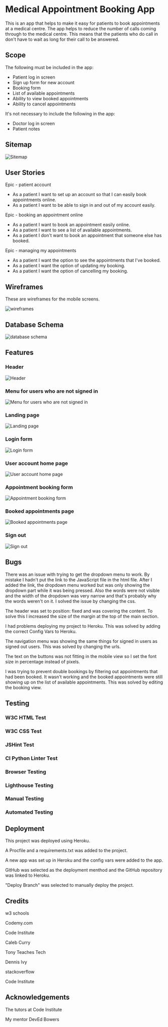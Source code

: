 # Medical Appointment Booking App

This is an app that helps to make it easy for patients to book appointments at
a medical centre. The app helps to reduce the number of calls coming through to
the medical centre. This means that the patients who do call in don't have to
wait as long for their call to be answered.

## Scope

The following must be included in the app:

- Patient log in screen
- Sign up form for new account
- Booking form
- List of available appointments
- Ability to view booked appointments
- Ability to cancel appointments

It's not necessary to include the following in the app:

- Doctor log in screen
- Patient notes

## Sitemap

![Sitemap](images/map.png)

## User Stories

Epic - patient account

- As a patient I want to set up an account so that I can easily book appointments online.
- As a patient I want to be able to sign in and out of my account easily.
  
Epic - booking an appointment online

- As a patient I want to book an appointment easily online.
- As a patient I want to see a list of available appointments.
- As a patient I don't want to book an appointment that someone else has booked.

Epic - managing my appointments

- As a patient I want the option to see the appointments that I've booked.
- As a patient I want the option of updating my booking.
- As a patient I want the option of cancelling my booking.

## Wireframes

These are wireframes for the mobile screens.

![wireframes](images/wireframes.png)

## Database Schema

![database schema](images/database.png)

## Features

### Header

![Header](images/header.png)

### Menu for users who are not signed in

![Menu for users who are not signed in](images/menu_1.png)

### Landing page

![Landing page](images/landing_page.png)

### Login form

![Login form](images/login.png)

### User account home page

![User account home page](images/account.png)

### Appointment booking form

![Appointment booking form](images/booking.png)

### Booked appointments page

![Booked appointments page](images/bookings.png)

### Sign out

![Sign out](images/sign_out.png)

## Bugs

There was an issue with trying to get the dropdown menu to work. By mistake I hadn't put the link to the JavaScript file in the html file. After I added the link, the dropdown menu worked but was only showing the dropdown part while it was being pressed. Also the words were not visible and the width of the dropdown was very narrow and that's probably why the words weren't on it. I solved the issue by changing the css.

The header was set to position: fixed and was covering the content. To solve this I increased the size of the margin at the top of the main section.

I had problems deploying my project to Heroku. This was solved by adding the correct Config Vars to Heroku.

The navigation menu was showing the same things for signed in users as signed out users. This was solved by changing the urls.

The text on the buttons was not fitting in the mobile view so I set the font size in percentage instead of pixels.

I was trying to prevent double bookings by filtering out appointments that had been booked. It wasn't working and the booked appointments were still showing up on the list of available appointments. This was solved by editing the booking view.

## Testing

### W3C HTML Test

### W3C CSS Test

### JSHint Test 

### CI Python Linter Test

### Browser Testing

### Lighthouse Testing

### Manual Testing

### Automated Testing

## Deployment

This project was deployed using Heroku.

A Procfile and a requirements.txt was added to the project.

A new app was set up in Heroku and the config vars were added to the app.

GitHub was selected as the deployment menthod and the GitHub repository was linked to Heroku.

"Deploy Branch" was selected to manually deploy the project.

## Credits

w3 schools 

Codemy.com

Code Institute

Caleb Curry

Tony Teaches Tech

Dennis Ivy

stackoverflow

Code Institute

## Acknowledgements

The tutors at Code Institute

My mentor DevEd Bowers




